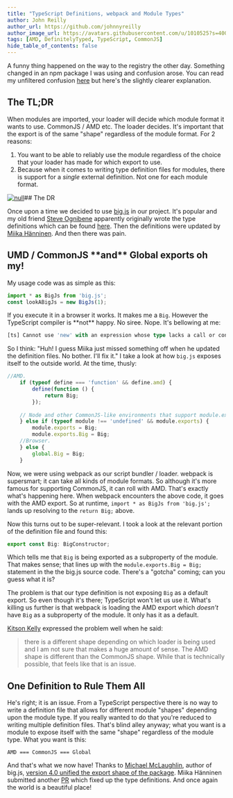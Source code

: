 ```yaml
---
title: "TypeScript Definitions, webpack and Module Types"
author: John Reilly
author_url: https://github.com/johnnyreilly
author_image_url: https://avatars.githubusercontent.com/u/1010525?s=400&u=294033082cfecf8ad1645b4290e362583b33094a&v=4
tags: [AMD, DefinitelyTyped, TypeScript, CommonJS]
hide_table_of_contents: false
---
```

A funny thing happened on the way to the registry the other day. Something changed in an npm package I was using and confusion arose. You can read my unfiltered confusion [here](<https://github.com/Microsoft/TypeScript/issues/18791>) but here's the slightly clearer explanation.

 ## The TL;DR

When modules are imported, your loader will decide which module format it wants to use. CommonJS / AMD etc. The loader decides. It's important that the export is of the same "shape" regardless of the module format. For 2 reasons:

1. You want to be able to reliably use the module regardless of the choice that your loader has made for which export to use.
2. Because when it comes to writing type definition files for modules, there is support for a *single* external definition. Not one for each module format.

<!-- -->

[![null](<https://2.bp.blogspot.com/-3yKFfse82vg/Wen3PsVsN6I/AAAAAAAAG1Q/OudrhuBvVs0BdzXt67OyMtxRB8peLwbeACPcBGAYYCw/s1600/one-definition-to-rule-them-all.jpg>)](<https://2.bp.blogspot.com/-3yKFfse82vg/Wen3PsVsN6I/AAAAAAAAG1Q/OudrhuBvVs0BdzXt67OyMtxRB8peLwbeACPcBGAYYCw/s1600/one-definition-to-rule-them-all.jpg>)## The DR

Once upon a time we decided to use [big.js](<https://github.com/MikeMcl/big.js/>) in our project. It's popular and my old friend [Steve Ognibene](<https://twitter.com/nycdotnet>) apparently originally wrote the type definitions which can be found [here](<https://github.com/DefinitelyTyped/DefinitelyTyped/tree/master/types/big.js>). Then the definitions were updated by [Miika Hänninen](<https://github.com/googol>). And then there was pain.

## UMD / CommonJS \*\*and\*\* Global exports oh my!

My usage code was as simple as this:

```js
import * as BigJs from 'big.js';
const lookABigJs = new BigJs(1);
```

If you execute it in a browser it works. It makes me a `Big`. However the TypeScript compiler is \*\*not\*\* happy. No siree. Nope. It's bellowing at me:

```ts
[ts] Cannot use 'new' with an expression whose type lacks a call or construct signature.
```

So I think: "Huh! I guess Miika just missed something off when he updated the definition files. No bother. I'll fix it." I take a look at how `big.js` exposes itself to the outside world. At the time, thusly:

```js
//AMD.
    if (typeof define === 'function' && define.amd) {
        define(function () {
            return Big;
        });
        
    // Node and other CommonJS-like environments that support module.exports.
    } else if (typeof module !== 'undefined' && module.exports) {
        module.exports = Big;
        module.exports.Big = Big;
    //Browser.
    } else {
        global.Big = Big;
    }
```

Now, we were using webpack as our script bundler / loader. webpack is supersmart; it can take all kinds of module formats. So although it's more famous for supporting CommonJS, it can roll with AMD. That's exactly what's happening here. When webpack encounters the above code, it goes with the AMD export. So at runtime, `import * as BigJs from 'big.js';` lands up resolving to the `return Big;` above.

Now this turns out to be super-relevant. I took a look at the relevant portion of the definition file and found this:

```js
export const Big: BigConstructor;
```

Which tells me that `Big` is being exported as a subproperty of the module. That makes sense; that lines up with the `module.exports.Big = Big;` statement in the the big.js source code. There's a "gotcha" coming; can you guess what it is?

The problem is that our type definition is not exposing `Big` as a default export. So even though it's there; TypeScript won't let us use it. What's killing us further is that webpack is loading the AMD export which *doesn't* have `Big` as a subproperty of the module. It only has it as a default.

[Kitson Kelly](<https://twitter.com/kitsonk>) expressed the problem well when he said:

> there is a different shape depending on which loader is being used and I am not sure that makes a huge amount of sense. The AMD shape is different than the CommonJS shape. While that is technically possible, that feels like that is an issue.

## One Definition to Rule Them All

He's right; it is an issue. From a TypeScript perspective there is no way to write a definition file that allows for different module "shapes" depending upon the module type. If you really wanted to do that you're reduced to writing multiple definition files. That's blind alley anyway; what you want is a module to expose itself with the same "shape" regardless of the module type. What you want is this:

`AMD === CommonJS === Global`

And that's what we now have! Thanks to [Michael McLaughlin](<https://github.com/mikemcl>), author of big.js, [version 4.0 unified the export shape of the package](<https://github.com/MikeMcl/big.js/pull/87#issuecomment-332663587>). Miika Hänninen submitted another [PR](<https://github.com/DefinitelyTyped/DefinitelyTyped/pull/20096>) which fixed up the type definitions. And once again the world is a beautiful place!


